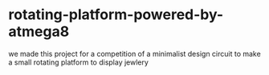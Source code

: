# rotating-platform-powered-by-atmega8
we made this project for a competition of a minimalist design circuit to make a small rotating platform to display jewlery  
